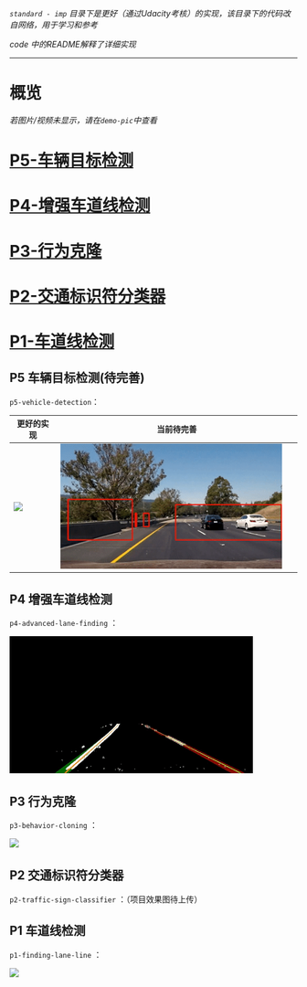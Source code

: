 *`standard - imp` 目录下是更好（通过Udacity考核）的实现，该目录下的代码改自网络，用于学习和参考*

*code 中的README解释了详细实现*

---

# 概览

*若图片/视频未显示，请在`demo-pic`中查看*

# [P5-车辆目标检测](#p5)

# [P4-增强车道线检测](#p4)

# [P3-行为克隆](#p3)

# [P2-交通标识符分类器](#p2)

# [P1-车道线检测](#p1)

## P5 车辆目标检测(待完善)

<a id="p5"></a>

`p5-vehicle-detection`：

| 更好的实现 | 当前待完善 |
|----------|----------|
| <img src="./demo-pic/p5_1.gif" style="width:95%"> | <img src="./demo-pic/p5_2.gif" style="width:95%"> |


## P4 增强车道线检测

<a id="p4"></a>

`p4-advanced-lane-finding` ：

<img src="./demo-pic/p4.gif">

## P3 行为克隆

<a id="p3"></a>

`p3-behavior-cloning` ：

<img src="./demo-pic/p3.gif">

## P2 交通标识符分类器

<a id="p2"></a>

`p2-traffic-sign-classifier` ：（项目效果图待上传）

## P1 车道线检测

<a id="p1"></a>

`p1-finding-lane-line` ：

<img src="./demo-pic/p1.gif">
